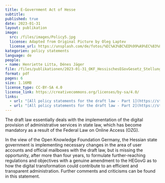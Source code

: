 ```yaml
---
title: E-Government Act of Hesse
subtitle: 
published: true
date: 2023-01-31
layout: publikation
image:
  src: /files/images/Policy5.jpg
  license: Adapted from Original Picture by Oleg Laptev
  license_url: https://unsplash.com/de/fotos/%EC%A3%BC%ED%99%A9%EC%83%89-%EB%B2%BD%EC%97%90-%EC%A3%BC%ED%99%A9%EC%83%89-%ED%99%95%EC%84%B1%EA%B8%B0-QRKJwE6yfJo
kategorien: policy statements
language: de
people:
- name: Henriette Litta, Dénes Jäger
file: /files/publikationen/2023-01-31_OKF_HessischesEGovGesetz_Stellungnahme.pdf?raw=true
format: pdf
pages: 6
size: 1.16MB
license_type: CC-BY-SA 4.0
license_link: https://creativecommons.org/licenses/by-sa/4.0/
links: 
  - url: "[All policy statements for the draft law - Part 1](https://starweb.hessen.de/cache/AV/20/DDA/DDA-AV-031-T1.pdf)"
  - url: "[All policy statements for the draft law - Part 2](https://starweb.hessen.de/cache/AV/20/DDA/DDA-AV-031-T2.pdf)"
---
```


The draft law essentially deals with the implementation of the digital provision of administrative services in state law, which has become mandatory as a result of the Federal Law on Online Access (OZG).

In the view of the Open Knowledge Foundation Germany, the Hessian state government is implementing necessary changes in the area of user accounts and official mailboxes with the draft law, but is missing the opportunity, after more than four years, to formulate further-reaching regulations and objectives with a genuine amendment to the HEGovG as to how the digital transformation could contribute to an efficient and transparent administration.
Further comments and criticisms can be found in this statement. 
